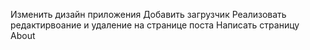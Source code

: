 Изменить дизайн приложения
Добавить загрузчик
Реализовать редактирвоание и удаление на странице поста
Написать страницу About